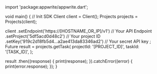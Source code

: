 import 'package:appwrite/appwrite.dart';

void main() { // Init SDK
  Client client = Client();
  Projects projects = Projects(client);

  client
    .setEndpoint('https://[HOSTNAME_OR_IP]/v1') // Your API Endpoint
    .setProject('5df5acd0d48c2') // Your project ID
    .setKey('919c2d18fb5d4...a2ae413da83346ad2') // Your secret API key
  ;
  Future result = projects.getTask(
    projectId: '[PROJECT_ID]',
    taskId: '[TASK_ID]',
  );

  result
    .then((response) {
      print(response);
    }).catchError((error) {
      print(error.response);
  });
}

